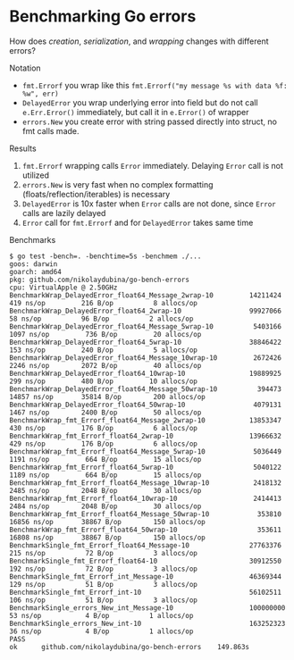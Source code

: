 # Benchmarking Go errors

How does _creation_, _serialization_, and _wrapping_ changes with different errors?

Notation
* `fmt.Errorf` you wrap like this `fmt.Errorf("my message %s with data %f: %w", err)`
* `DelayedError` you wrap underlying error into field but do not call `e.Err.Error()` immediately, but call it in `e.Error()` of wrapper
* `errors.New` you create error with string passed directly into struct, no fmt calls made.

Results
1. `fmt.Errorf` wrapping calls `Error` immediately. Delaying `Error` call is not utilized
2. `errors.New` is very fast when no complex formatting (floats/reflection/iterables) is necessary
3. `DelayedError` is 10x faster when `Error` calls are not done, since `Error` calls are lazily delayed
4. `Error` call for `fmt.Errorf` and for `DelayedError` takes same time

Benchmarks
```
$ go test -bench=. -benchtime=5s -benchmem ./...
goos: darwin
goarch: amd64
pkg: github.com/nikolaydubina/go-bench-errors
cpu: VirtualApple @ 2.50GHz
BenchmarkWrap_DelayedError_float64_Message_2wrap-10     	14211424	       419 ns/op	     216 B/op	       8 allocs/op
BenchmarkWrap_DelayedError_float64_2wrap-10             	99927066	        58 ns/op	      96 B/op	       2 allocs/op
BenchmarkWrap_DelayedError_float64_Message_5wrap-10     	 5403166	      1097 ns/op	     736 B/op	      20 allocs/op
BenchmarkWrap_DelayedError_float64_5wrap-10             	38846422	       153 ns/op	     240 B/op	       5 allocs/op
BenchmarkWrap_DelayedError_float64_Message_10wrap-10    	 2672426	      2246 ns/op	    2072 B/op	      40 allocs/op
BenchmarkWrap_DelayedError_float64_10wrap-10            	19889925	       299 ns/op	     480 B/op	      10 allocs/op
BenchmarkWrap_DelayedError_float64_Message_50wrap-10    	  394473	     14857 ns/op	   35814 B/op	     200 allocs/op
BenchmarkWrap_DelayedError_float64_50wrap-10            	 4079131	      1467 ns/op	    2400 B/op	      50 allocs/op
BenchmarkWrap_fmt_Errorf_float64_Message_2wrap-10       	13853347	       430 ns/op	     176 B/op	       6 allocs/op
BenchmarkWrap_fmt_Errorf_float64_2wrap-10               	13966632	       429 ns/op	     176 B/op	       6 allocs/op
BenchmarkWrap_fmt_Errorf_float64_Message_5wrap-10       	 5036449	      1191 ns/op	     664 B/op	      15 allocs/op
BenchmarkWrap_fmt_Errorf_float64_5wrap-10               	 5040122	      1189 ns/op	     664 B/op	      15 allocs/op
BenchmarkWrap_fmt_Errorf_float64_Message_10wrap-10      	 2418132	      2485 ns/op	    2048 B/op	      30 allocs/op
BenchmarkWrap_fmt_Errorf_float64_10wrap-10              	 2414413	      2484 ns/op	    2048 B/op	      30 allocs/op
BenchmarkWrap_fmt_Errorf_float64_Message_50wrap-10      	  353810	     16856 ns/op	   38867 B/op	     150 allocs/op
BenchmarkWrap_fmt_Errorf_float64_50wrap-10              	  353611	     16808 ns/op	   38867 B/op	     150 allocs/op
BenchmarkSingle_fmt_Errorf_float64_Message-10           	27763376	       215 ns/op	      72 B/op	       3 allocs/op
BenchmarkSingle_fmt_Errorf_float64-10                   	30912550	       192 ns/op	      72 B/op	       3 allocs/op
BenchmarkSingle_fmt_Errorf_int_Message-10               	46369344	       129 ns/op	      51 B/op	       3 allocs/op
BenchmarkSingle_fmt_Errorf_int-10                       	56102511	       106 ns/op	      51 B/op	       3 allocs/op
BenchmarkSingle_errors_New_int_Message-10               	100000000	        53 ns/op	       4 B/op	       1 allocs/op
BenchmarkSingle_errors_New_int-10                       	163252323	        36 ns/op	       4 B/op	       1 allocs/op
PASS
ok  	github.com/nikolaydubina/go-bench-errors	149.863s
```